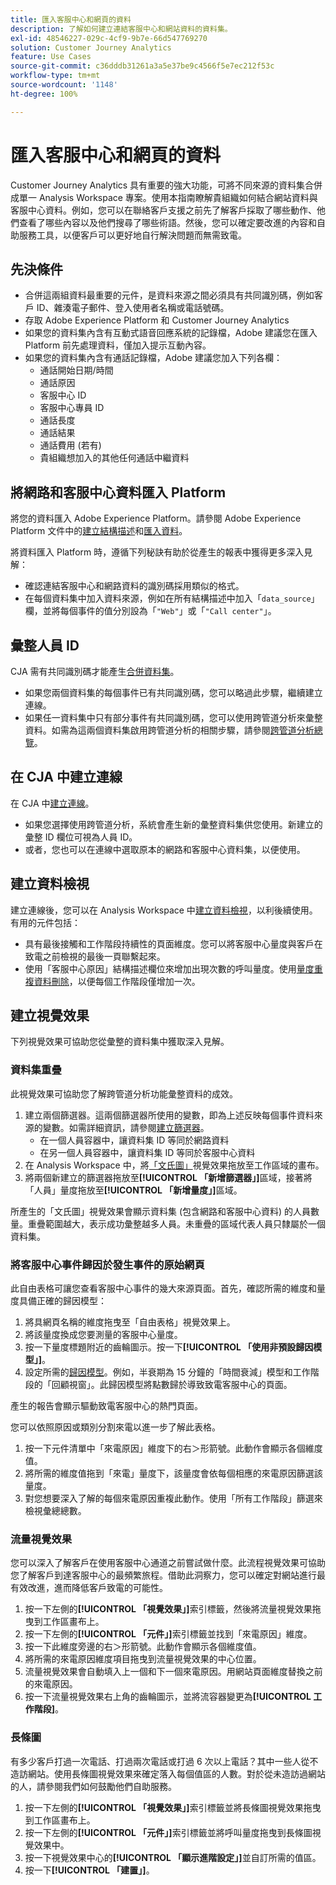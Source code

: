 ```yaml
---
title: 匯入客服中心和網頁的資料
description: 了解如何建立連結客服中心和網站資料的資料集。
exl-id: 48546227-029c-4cf9-9b7e-66d547769270
solution: Customer Journey Analytics
feature: Use Cases
source-git-commit: c36dddb31261a3a5e37be9c4566f5e7ec212f53c
workflow-type: tm+mt
source-wordcount: '1148'
ht-degree: 100%

---
```


# 匯入客服中心和網頁的資料

Customer Journey Analytics 具有重要的強大功能，可將不同來源的資料集合併成單一 Analysis Workspace 專案。使用本指南瞭解貴組織如何結合網站資料與客服中心資料。例如，您可以在聯絡客戶支援之前先了解客戶採取了哪些動作、他們查看了哪些內容以及他們搜尋了哪些術語。然後，您可以確定要改進的內容和自助服務工具，以便客戶可以更好地自行解決問題而無需致電。

## 先決條件

* 合併這兩組資料最重要的元件，是資料來源之間必須具有共同識別碼，例如客戶 ID、雜湊電子郵件、登入使用者名稱或電話號碼。
* 存取 Adobe Experience Platform 和 Customer Journey Analytics
* 如果您的資料集內含有互動式語音回應系統的記錄檔，Adobe 建議您在匯入 Platform 前先處理資料，僅加入提示互動內容。
* 如果您的資料集內含有通話記錄檔，Adobe 建議您加入下列各欄：
   * 通話開始日期/時間
   * 通話原因
   * 客服中心 ID
   * 客服中心專員 ID
   * 通話長度
   * 通話結果
   * 通話費用 (若有)
   * 貴組織想加入的其他任何通話中繼資料

## 將網路和客服中心資料匯入 Platform

將您的資料匯入 Adobe Experience Platform。請參閱 Adobe Experience Platform 文件中的[建立結構描述](https://experienceleague.adobe.com/docs/experience-platform/xdm/tutorials/create-schema-ui.html?lang=zh-Hant)和[匯入資料](https://experienceleague.adobe.com/docs/experience-platform/ingestion/home.html?lang=zh-Hant)。

將資料匯入 Platform 時，遵循下列秘訣有助於從產生的報表中獲得更多深入見解：

* 確認連結客服中心和網路資料的識別碼採用類似的格式。
* 在每個資料集中加入資料來源，例如在所有結構描述中加入「`data_source`」欄，並將每個事件的值分別設為「`"Web"`」或「`"Call center"`」。<!--mapper-->

## 彙整人員 ID

CJA 需有共同識別碼才能產生[合併資料集](../connections/combined-dataset.md)。

* 如果您兩個資料集的每個事件已有共同識別碼，您可以略過此步驟，繼續建立連線。
* 如果任一資料集中只有部分事件有共同識別碼，您可以使用跨管道分析來彙整資料。如需為這兩個資料集啟用跨管道分析的相關步驟，請參閱[跨管道分析總覽](/help/connections/cca/overview.md)。

## 在 CJA 中建立連線

在 CJA 中[建立連線](/help/connections/create-connection.md)。

* 如果您選擇使用跨管道分析，系統會產生新的彙整資料集供您使用。新建立的彙整 ID 欄位可視為人員 ID。
* 或者，您也可以在連線中選取原本的網路和客服中心資料集，以便使用。

## 建立資料檢視

建立連線後，您可以在 Analysis Workspace 中[建立資料檢視](/help/data-views/create-dataview.md)，以利後續使用。有用的元件包括：

* 具有最後接觸和工作階段持續性的頁面維度。您可以將客服中心量度與客戶在致電之前檢視的最後一頁聯繫起來。
* 使用「客服中心原因」結構描述欄位來增加出現次數的呼叫量度。使用[量度重複資料刪除](/help/data-views/component-settings/metric-deduplication.md)，以便每個工作階段僅增加一次。

## 建立視覺效果

下列視覺效果可協助您從彙整的資料集中獲取深入見解。

### 資料集重疊

此視覺效果可協助您了解跨管道分析功能彙整資料的成效。

1. 建立兩個篩選器。這兩個篩選器所使用的變數，即為上述反映每個事件資料來源的變數。如需詳細資訊，請參閱[建立篩選器](/help/components/filters/create-filters.md)。
   * 在一個人員容器中，讓資料集 ID 等同於網路資料
   * 在另一個人員容器中，讓資料集 ID 等同於客服中心資料
2. 在 Analysis Workspace 中，將[「文氏圖」](/help/analysis-workspace/visualizations/venn.md)視覺效果拖放至工作區域的畫布。
3. 將兩個新建立的篩選器拖放至&#x200B;**[!UICONTROL 「新增篩選器」]**&#x200B;區域，接著將「人員」量度拖放至&#x200B;**[!UICONTROL 「新增量度」]**&#x200B;區域。

所產生的「文氏圖」視覺效果會顯示資料集 (包含網路和客服中心資料) 的人員數量。重疊範圍越大，表示成功彙整越多人員。未重疊的區域代表人員只隸屬於一個資料集。

### 將客服中心事件歸因於發生事件的原始網頁

此自由表格可讓您查看客服中心事件的幾大來源頁面。首先，確認所需的維度和量度具備正確的歸因模型：

1. 將具網頁名稱的維度拖曳至「自由表格」視覺效果上。
1. 將該量度換成您要測量的客服中心量度。
1. 按一下量度標題附近的齒輪圖示。按一下&#x200B;**[!UICONTROL 「使用非預設歸因模型」]**。
1. 設定所需的[歸因模型](/help/analysis-workspace/attribution/models.md)。例如，半衰期為 15 分鐘的「時間衰減」模型和工作階段的「回顧視窗」。此歸因模型將點數歸於導致致電客服中心的頁面。

產生的報告會顯示驅動致電客服中心的熱門頁面。<!-- use case behind what we use these pages for -->

<!-- Complement with donut visualization -->

您可以依照原因或類別分割來電以進一步了解此表格。

1. 按一下元件清單中「來電原因」維度下的右＞形箭號。此動作會顯示各個維度值。
2. 將所需的維度值拖到「來電」量度下，該量度會依每個相應的來電原因篩選該量度。
3. 對您想要深入了解的每個來電原因重複此動作。使用「所有工作階段」篩選來檢視彙總總數。

<!-- screenshot -->

### 流量視覺效果

您可以深入了解客戶在使用客服中心通道之前嘗試做什麼。此流程視覺效果可協助您了解客戶到達客服中心的最頻繁旅程。借助此洞察力，您可以確定對網站進行最有效改進，進而降低客戶致電的可能性。

1. 按一下左側的&#x200B;**[!UICONTROL 「視覺效果」]**&#x200B;索引標籤，然後將流量視覺效果拖曳到工作區畫布上。
2. 按一下左側的&#x200B;**[!UICONTROL 「元件」]**&#x200B;索引標籤並找到「來電原因」維度。
3. 按一下此維度旁邊的右＞形箭號。此動作會顯示各個維度值。
4. 將所需的來電原因維度項目拖曳到流量視覺效果的中心位置。
5. 流量視覺效果會自動填入上一個和下一個來電原因。用網站頁面維度替換之前的來電原因。
6. 按一下流量視覺效果右上角的齒輪圖示，並將流容器變更為&#x200B;**[!UICONTROL 工作階段]**。

### 長條圖

有多少客戶打過一次電話、打過兩次電話或打過 6 次以上電話？其中一些人從不造訪網站。使用長條圖視覺效果來確定落入每個值區的人數。對於從未造訪過網站的人，請參閱我們如何鼓勵他們自助服務。

1. 按一下左側的&#x200B;**[!UICONTROL 「視覺效果」]**&#x200B;索引標籤並將長條圖視覺效果拖曳到工作區畫布上。
2. 按一下左側的&#x200B;**[!UICONTROL 「元件」]**&#x200B;索引標籤並將呼叫量度拖曳到長條圖視覺效果中。
3. 按一下視覺效果中心的&#x200B;**[!UICONTROL 「顯示進階設定」]**&#x200B;並自訂所需的值區。
4. 按一下&#x200B;**[!UICONTROL 「建置」]**。

<!--
### Web to call, call to web

### Fallout

Fallout sessions - session

All sessions > page views metric > calls metric

All sessions > calls metric > page views

Orrr we could also use dataset ID

step 1: all sessions
step 2: 


### Site sections that result in a call within 30 minutes

Slide 4

Create a bunch of filters - facets to their business. Filters were used because they didn't have all of these in the same dimension, so they could create everything in this report as a single dimension (really filters)

wanted to understand when someone interacts with a facet, whats the highest percentage of people that abandon that channel to call them. not from volume perspective, but percentage perspective.

use sequential filters, but you lose the ability to use attribution IQ

## What to do when you've found insight -->
